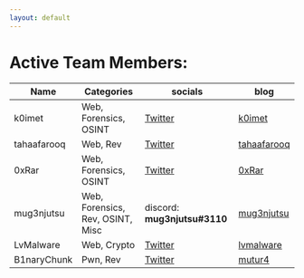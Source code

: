 ```yaml
---
layout: default
---
```


# Active Team Members:

| Name | Categories | socials | blog | 
| -------| ------ | ------| ------|
| k0imet | Web, Forensics, OSINT| [Twitter](https://twitter.com/k0imet_)| [k0imet](https://blog.k0imet.tech)
| tahaafarooq | Web, Rev | [Twitter](https://twitter.com/tahaafarooq)| [tahaafarooq](https://hackmd.io/@tahaafarooq)
| 0xRar | Web, Forensics, OSINT | [Twitter](https://twitter.com/fcv9_q)| [0xRar](http://0xrar.net/blog)
| mug3njutsu | Web, Forensics, Rev, OSINT, Misc | discord: **mug3njutsu#3110**| [mug3njutsu](https://hackmd.io/@mug3njutsu)
| LvMalware | Web, Crypto | [Twitter](https://twitter.com/lvmalware)| [lvmalware](https://lvmalware.github.io)
| B1naryChunk | Pwn, Rev | [Twitter](https://twitter.com/BinaryChunk)| [mutur4](https://mutur4.github.io/posts/)
